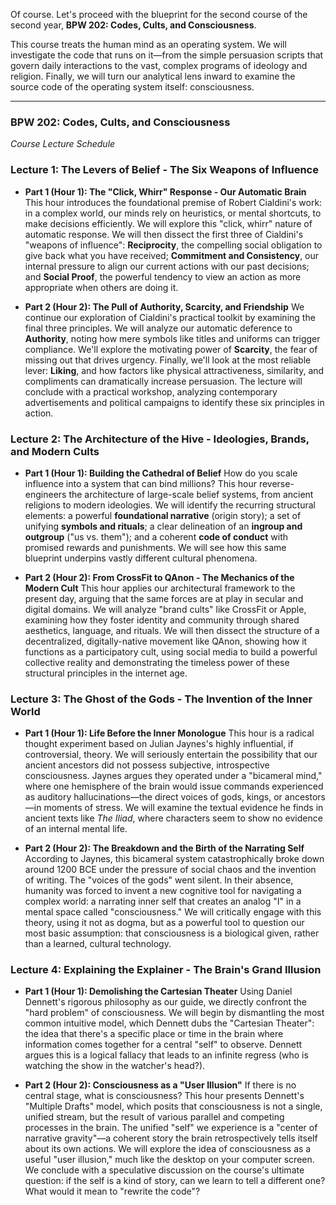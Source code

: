 Of course. Let's proceed with the blueprint for the second course of the second year, **BPW 202: Codes, Cults, and Consciousness**.

This course treats the human mind as an operating system. We will investigate the code that runs on it—from the simple persuasion scripts that govern daily interactions to the vast, complex programs of ideology and religion. Finally, we will turn our analytical lens inward to examine the source code of the operating system itself: consciousness.

***

### **BPW 202: Codes, Cults, and Consciousness**
*Course Lecture Schedule*

### **Lecture 1: The Levers of Belief - The Six Weapons of Influence**

* **Part 1 (Hour 1): The "Click, Whirr" Response - Our Automatic Brain**
    This hour introduces the foundational premise of Robert Cialdini's work: in a complex world, our minds rely on heuristics, or mental shortcuts, to make decisions efficiently. We will explore this "click, whirr" nature of automatic response. We will then dissect the first three of Cialdini's "weapons of influence": **Reciprocity**, the compelling social obligation to give back what you have received; **Commitment and Consistency**, our internal pressure to align our current actions with our past decisions; and **Social Proof**, the powerful tendency to view an action as more appropriate when others are doing it.

* **Part 2 (Hour 2): The Pull of Authority, Scarcity, and Friendship**
    We continue our exploration of Cialdini's practical toolkit by examining the final three principles. We will analyze our automatic deference to **Authority**, noting how mere symbols like titles and uniforms can trigger compliance. We'll explore the motivating power of **Scarcity**, the fear of missing out that drives urgency. Finally, we'll look at the most reliable lever: **Liking**, and how factors like physical attractiveness, similarity, and compliments can dramatically increase persuasion. The lecture will conclude with a practical workshop, analyzing contemporary advertisements and political campaigns to identify these six principles in action.

### **Lecture 2: The Architecture of the Hive - Ideologies, Brands, and Modern Cults**

* **Part 1 (Hour 1): Building the Cathedral of Belief**
    How do you scale influence into a system that can bind millions? This hour reverse-engineers the architecture of large-scale belief systems, from ancient religions to modern ideologies. We will identify the recurring structural elements: a powerful **foundational narrative** (origin story); a set of unifying **symbols and rituals**; a clear delineation of an **ingroup and outgroup** ("us vs. them"); and a coherent **code of conduct** with promised rewards and punishments. We will see how this same blueprint underpins vastly different cultural phenomena.

* **Part 2 (Hour 2): From CrossFit to QAnon - The Mechanics of the Modern Cult**
    This hour applies our architectural framework to the present day, arguing that the same forces are at play in secular and digital domains. We will analyze "brand cults" like CrossFit or Apple, examining how they foster identity and community through shared aesthetics, language, and rituals. We will then dissect the structure of a decentralized, digitally-native movement like QAnon, showing how it functions as a participatory cult, using social media to build a powerful collective reality and demonstrating the timeless power of these structural principles in the internet age.

### **Lecture 3: The Ghost of the Gods - The Invention of the Inner World**

* **Part 1 (Hour 1): Life Before the Inner Monologue**
    This hour is a radical thought experiment based on Julian Jaynes's highly influential, if controversial, theory. We will seriously entertain the possibility that our ancient ancestors did not possess subjective, introspective consciousness. Jaynes argues they operated under a "bicameral mind," where one hemisphere of the brain would issue commands experienced as auditory hallucinations—the direct voices of gods, kings, or ancestors—in moments of stress. We will examine the textual evidence he finds in ancient texts like *The Iliad*, where characters seem to show no evidence of an internal mental life.

* **Part 2 (Hour 2): The Breakdown and the Birth of the Narrating Self**
    According to Jaynes, this bicameral system catastrophically broke down around 1200 BCE under the pressure of social chaos and the invention of writing. The "voices of the gods" went silent. In their absence, humanity was forced to invent a new cognitive tool for navigating a complex world: a narrating inner self that creates an analog "I" in a mental space called "consciousness." We will critically engage with this theory, using it not as dogma, but as a powerful tool to question our most basic assumption: that consciousness is a biological given, rather than a learned, cultural technology.

### **Lecture 4: Explaining the Explainer - The Brain's Grand Illusion**

* **Part 1 (Hour 1): Demolishing the Cartesian Theater**
    Using Daniel Dennett's rigorous philosophy as our guide, we directly confront the "hard problem" of consciousness. We will begin by dismantling the most common intuitive model, which Dennett dubs the "Cartesian Theater": the idea that there's a specific place or time in the brain where information comes together for a central "self" to observe. Dennett argues this is a logical fallacy that leads to an infinite regress (who is watching the show in the watcher's head?).

* **Part 2 (Hour 2): Consciousness as a "User Illusion"**
    If there is no central stage, what is consciousness? This hour presents Dennett's "Multiple Drafts" model, which posits that consciousness is not a single, unified stream, but the result of various parallel and competing processes in the brain. The unified "self" we experience is a "center of narrative gravity"—a coherent story the brain retrospectively tells itself about its own actions. We will explore the idea of consciousness as a useful "user illusion," much like the desktop on your computer screen. We conclude with a speculative discussion on the course's ultimate question: if the self is a kind of story, can we learn to tell a different one? What would it mean to "rewrite the code"?
